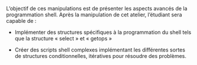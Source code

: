 L’objectif de ces manipulations est de présenter les aspects avancés de la programmation shell. Après la manipulation de cet atelier, l’étudiant sera capable de :

-	Implémenter des structures spécifiques à la programmation du shell tels que la structure « select » et « getops »

-	Créer des scripts shell complexes implémentant les différentes sortes de structures conditionnelles, itératives pour résoudre des problèmes.
